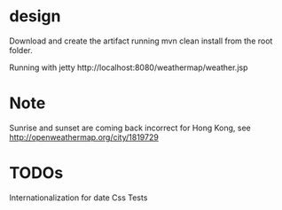 # design
Download and create the artifact running mvn clean install from the root folder.

Running with jetty  http://localhost:8080/weathermap/weather.jsp

# Note
Sunrise and sunset are coming back incorrect for Hong Kong, see http://openweathermap.org/city/1819729


# TODOs
Internationalization for date
Css
Tests

